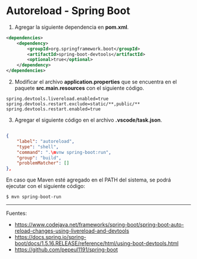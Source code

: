 # Autoreload - Spring Boot

1. Agregar la siguiente dependencia en <b>pom.xml</b>.

```xml
<dependencies>
    <dependency>
        <groupId>org.springframework.boot</groupId>
        <artifactId>spring-boot-devtools</artifactId>
        <optional>true</optional>
    </dependency>
</dependencies>
```

2. Modificar el archivo <b>application.properties</b> que se encuentra en el paquete <b>src.main.resources</b> con el siguiente código.

```properties
spring.devtools.livereload.enabled=true
spring.devtools.restart.exclude=static/**,public/**
spring.devtools.restart.enabled=true
```

3. Agregar el siguiente código en el archivo <b>.vscode/task.json</b>.

```json

{
    "label": "autoreload",
    "type": "shell",
    "command": ".\mvnw spring-boot:run",
    "group": "build",
    "problemMatcher": []
},

```
En caso que Maven esté agregado en el PATH del sistema, se podrá ejecutar con el siguiente código:

    $ mvn spring-boot-run

---

Fuentes:

+ https://www.codejava.net/frameworks/spring-boot/spring-boot-auto-reload-changes-using-livereload-and-devtools <br>
+ https://docs.spring.io/spring-boot/docs/1.5.16.RELEASE/reference/html/using-boot-devtools.html <br>
+ https://github.com/pepeul1191/spring-boot
